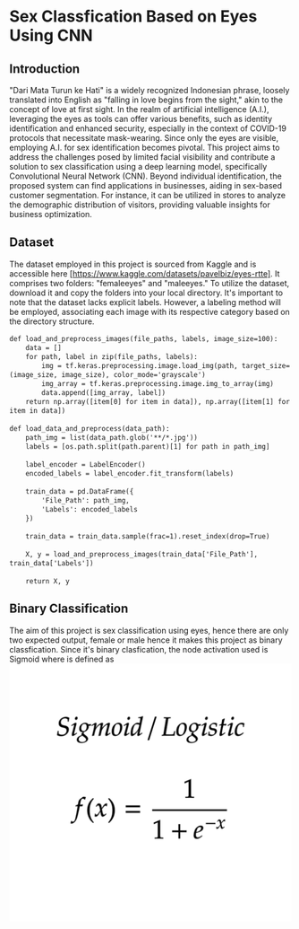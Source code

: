 # Sex Classfication Based on Eyes Using CNN

## Introduction

"Dari Mata Turun ke Hati" is a widely recognized Indonesian phrase, loosely translated into English as "falling in love begins from the sight," akin to the concept of love at first sight. In the realm of artificial intelligence (A.I.), leveraging the eyes as tools can offer various benefits, such as identity identification and enhanced security, especially in the context of COVID-19 protocols that necessitate mask-wearing. Since only the eyes are visible, employing A.I. for sex identification becomes pivotal.
This project aims to address the challenges posed by limited facial visibility and contribute a solution to sex classification using a deep learning model, specifically Convolutional Neural Network (CNN). Beyond individual identification, the proposed system can find applications in businesses, aiding in sex-based customer segmentation. For instance, it can be utilized in stores to analyze the demographic distribution of visitors, providing valuable insights for business optimization.

## Dataset

The dataset employed in this project is sourced from Kaggle and is accessible here [https://www.kaggle.com/datasets/pavelbiz/eyes-rtte]. It comprises two folders: "femaleeyes" and "maleeyes." To utilize the dataset, download it and copy the folders into your local directory. It's important to note that the dataset lacks explicit labels. However, a labeling method will be employed, associating each image with its respective category based on the directory structure.
``````
def load_and_preprocess_images(file_paths, labels, image_size=100):
    data = []
    for path, label in zip(file_paths, labels):
        img = tf.keras.preprocessing.image.load_img(path, target_size=(image_size, image_size), color_mode='grayscale')
        img_array = tf.keras.preprocessing.image.img_to_array(img)
        data.append([img_array, label])
    return np.array([item[0] for item in data]), np.array([item[1] for item in data])

def load_data_and_preprocess(data_path):
    path_img = list(data_path.glob('**/*.jpg'))
    labels = [os.path.split(path.parent)[1] for path in path_img]

    label_encoder = LabelEncoder()
    encoded_labels = label_encoder.fit_transform(labels)

    train_data = pd.DataFrame({
        'File_Path': path_img,
        'Labels': encoded_labels
    })

    train_data = train_data.sample(frac=1).reset_index(drop=True)

    X, y = load_and_preprocess_images(train_data['File_Path'], train_data['Labels'])

    return X, y

``````
## Binary Classification
The aim of this project is sex classification using eyes, hence there are only two expected output, female or male hence it makes this project as binary classfication. Since it's binary clasfication, the node activation used is Sigmoid where is defined as
![Alt text](image.png)


